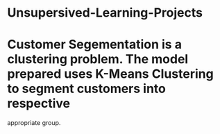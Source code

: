 # Unsupersived-Learning-Projects
# Customer Segementation is a clustering problem. The model prepared uses K-Means Clustering to segment customers into respective 
  appropriate group.
